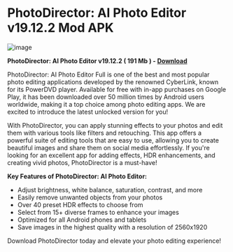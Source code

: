 # PhotoDirector: AI Photo Editor v19.12.2 Mod APK

![image](https://gist.github.com/user-attachments/assets/acd7b3d9-9b10-4151-a5a3-b7e64fa31204)

**PhotoDirector: AI Photo Editor v19.12.2 ( 191 Mb ) - [Download](https://dlgram.com/OeQkW)**

PhotoDirector: AI Photo Editor Full is one of the best and most popular photo editing applications developed by the renowned CyberLink, known for its PowerDVD player. Available for free with in-app purchases on Google Play, it has been downloaded over 50 million times by Android users worldwide, making it a top choice among photo editing apps. We are excited to introduce the latest unlocked version for you!

With PhotoDirector, you can apply stunning effects to your photos and edit them with various tools like filters and retouching. This app offers a powerful suite of editing tools that are easy to use, allowing you to create beautiful images and share them on social media effortlessly. If you're looking for an excellent app for adding effects, HDR enhancements, and creating vivid photos, PhotoDirector is a must-have!

**Key Features of PhotoDirector: AI Photo Editor:**
- Adjust brightness, white balance, saturation, contrast, and more
- Easily remove unwanted objects from your photos
- Over 40 preset HDR effects to choose from
- Select from 15+ diverse frames to enhance your images
- Optimized for all Android phones and tablets
- Save images in the highest quality with a resolution of 2560x1920

Download PhotoDirector today and elevate your photo editing experience!